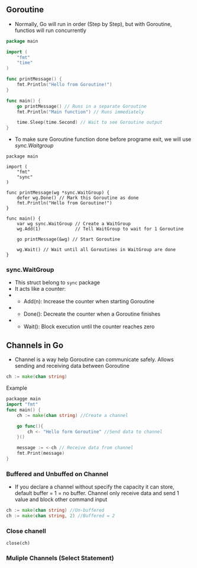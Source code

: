 ## Goroutine
- Normally, Go will run in order (Step by Step), but with Goroutine, functios will run concurrently
```go
package main

import (
	"fmt"
	"time"
)

func printMessage() {
	fmt.Println("Hello from Goroutine!")
}

func main() {
	go printMessage() // Runs in a separate Goroutine
	fmt.Println("Main function") // Runs immediately

	time.Sleep(time.Second) // Wait to see Goroutine output
}
```
- To make sure Goroutine function done before programe exit, we will use *sync.Waitgroup*
```golang
package main

import (
	"fmt"
	"sync"
)

func printMessage(wg *sync.WaitGroup) {
	defer wg.Done() // Mark this Goroutine as done
	fmt.Println("Hello from Goroutine!")
}

func main() {
	var wg sync.WaitGroup // Create a WaitGroup
	wg.Add(1)             // Tell WaitGroup to wait for 1 Goroutine

	go printMessage(&wg) // Start Goroutine

	wg.Wait() // Wait until all Goroutines in WaitGroup are done
}
```
### sync.WaitGroup
- This struct belong to `sync` package
- It acts like a counter:
- - Add(n): Increase the counter when starting Goroutine
- - Done(): Decreate the counter when a Goroutine finishes
- - Wait(): Block execution until the counter reaches zero 

## Channels in Go
- Channel is a way help Goroutine can communicate safely. Allows sending and receiving data between Goroutine
```go
ch := make(chan string)
```
Example
```go
packagge main
import "fmt"
func main() {
    ch := make(chan string) //Create a channel

    go func(){
        ch <- "Hello form Goroutine" //Send data to channel
    }()

    message := <-ch // Receive data from channel
    fmt.Print(message)
}
```
### Buffered and Unbuffed on Channel
- If you declare a channel without specify the capacity it can store, default buffer = 1 = no buffer. Channel only receive data and send 1 value and block other command input
```go
ch := make(chan string) //Un-buffered
ch := make(chan string, 2) //Buffered = 2
```

### Close chanell
`close(ch)`
### Muliple Channels (Select Statement)
